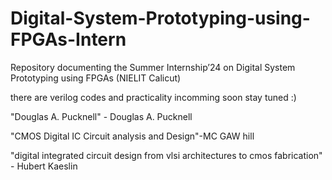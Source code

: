 # Digital-System-Prototyping-using-FPGAs-Intern
Repository documenting the Summer Internship’24 on Digital System Prototyping using FPGAs (NIELIT Calicut)

there are verilog codes and practicality incomming soon stay tuned :)

"Douglas A. Pucknell" - Douglas A. Pucknell

"CMOS Digital IC Circuit analysis and Design"-MC GAW hill

"digital integrated circuit design from vlsi architectures to cmos fabrication" - Hubert Kaeslin


